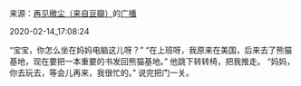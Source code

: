 来源：[再见微尘（来自豆瓣）](https://www.douban.com/people/dylite/)的[广播](https://www.douban.com/people/dylite/status/2810589452/)


2020-02-14_17:08:24


“宝宝，你怎么坐在妈妈电脑这儿呀？”
“在上班呀，我原来在美国，后来去了熊猫基地，现在要把一本重要的书发回熊猫基地。”
他跳下转转椅，把我推走。
“妈妈，你去玩去，等会儿再来，我很忙的。”
说完把门一关。
